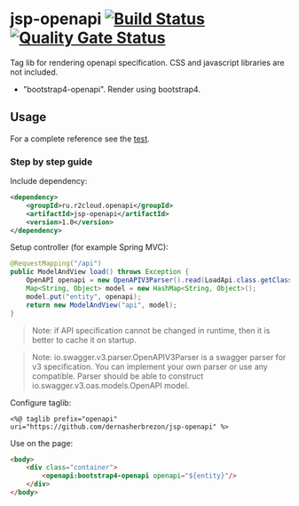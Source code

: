 # jsp-openapi [![Build Status](https://travis-ci.com/dernasherbrezon/jsp-openapi.svg?branch=master)](https://travis-ci.com/dernasherbrezon/jsp-openapi) [![Quality Gate Status](https://sonarcloud.io/api/project_badges/measure?project=ru.r2cloud.openapi%3Ajsp-openapi&metric=alert_status)](https://sonarcloud.io/dashboard?id=ru.r2cloud.openapi%3Ajsp-openapi)

Tag lib for rendering openapi specification. CSS and javascript libraries are not included.

* "bootstrap4-openapi". Render using bootstrap4.

## Usage

For a complete reference see the [test](https://github.com/dernasherbrezon/jsp-openapi/blob/master/src/test/resources/webapp/index.jsp).

### Step by step guide

Include dependency:

```xml
<dependency>
	<groupId>ru.r2cloud.openapi</groupId>
	<artifactId>jsp-openapi</artifactId>
	<version>1.0</version>
</dependency>
```

Setup controller (for example Spring MVC):

```java
@RequestMapping("/api")
public ModelAndView load() throws Exception {
	OpenAPI openapi = new OpenAPIV3Parser().read(LoadApi.class.getClassLoader().getResource("openapi.json").getFile());
	Map<String, Object> model = new HashMap<String, Object>();
	model.put("entity", openapi);
	return new ModelAndView("api", model);
}
```

> Note: if API specification cannot be changed in runtime, then it is better to cache it on startup.

> Note: io.swagger.v3.parser.OpenAPIV3Parser is a swagger parser for v3 specification. You can implement your own parser or use any compatible. Parser should be able to construct io.swagger.v3.oas.models.OpenAPI model. 

Configure taglib:

```
<%@ taglib prefix="openapi" uri="https://github.com/dernasherbrezon/jsp-openapi" %>
```

Use on the page:

```html
<body>
	<div class="container">
		<openapi:bootstrap4-openapi openapi="${entity}"/>
	</div>
</body>
```
